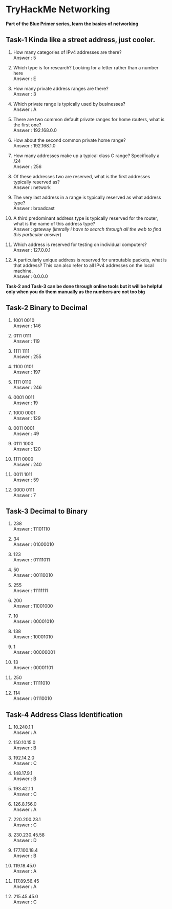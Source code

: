 # TryHackMe Networking
**Part of the Blue Primer series, learn the basics of networking**

## Task-1 Kinda like a street address, just cooler.

1. How many categories of IPv4 addresses are there?<br>
Answer : 5

2. Which type is for research? Looking for a letter rather than a number here<br>
Answer : E

3. How many private address ranges are there?<br>
Answer : 3

4. Which private range is typically used by businesses?<br>
Answer : A

5. There are two common default private ranges for home routers, what is the first one? <br>
Answer : 192.168.0.0

6. How about the second common private home range?<br>
Answer : 192.168.1.0

7. How many addresses make up a typical class C range? Specifically a /24 <br>
Answer : 256

8. Of these addresses two are reserved, what is the first addresses typically reserved as?<br>
Answer : network

9. The very last address in a range is typically reserved as what address type?<br>
Answer : broadcast

10. A third predominant address type is typically reserved for the router, what is the name of this address type?<br>
Answer : gateway (*literally i have to search through all the web to find this particular answer*)

11. Which address is reserved for testing on individual computers?<br>
Answer : 127.0.0.1

12. A particularly unique address is reserved for unroutable packets, what is that address? This can also refer to all IPv4 addresses on the local machine.<br>
Answer : 0.0.0.0

**Task-2 and Task-3 can be done through online tools but it will be helpful only when you do them manually as the numbers are not too big**

## Task-2 Binary to Decimal

1. 1001 0010<br>
Answer : 146

2. 0111 0111<br>
Answer : 119

3. 1111 1111<br>
Answer : 255

4. 1100 0101<br>
Answer : 197

5. 1111 0110<br>
Answer : 246

6. 0001 0011<br>
Answer : 19

7. 1000 0001<br>
Answer : 129

8. 0011 0001<br>
Answer : 49

9. 0111 1000<br>
Answer : 120

10. 1111 0000<br>
Answer : 240

11. 0011 1011<br>
Answer : 59

12. 0000 0111<br>
Answer : 7

## Task-3 Decimal to Binary

1. 238<br>
Answer : 11101110

2. 34<br>
Answer : 01000010

3. 123<br>
Answer : 01111011

4. 50<br>
Answer : 00110010

5. 255<br>
Answer : 11111111

6. 200<br>
Answer : 11001000

7. 10<br>
Answer : 00001010

8. 138<br>
Answer : 10001010

9. 1<br>
Answer : 00000001

10. 13<br>
Answer : 00001101

11. 250<br>
Answer : 11111010

12. 114<br>
Answer : 01110010

## Task-4 Address Class Identification

1. 10.240.1.1<br>
Answer : A

2. 150.10.15.0<br>
Answer : B

3. 192.14.2.0<br>
Answer : C

4. 148.17.9.1<br>
Answer : B

5. 193.42.1.1<br>
Answer : C

6. 126.8.156.0<br>
Answer : A

7. 220.200.23.1<br>
Answer : C

8. 230.230.45.58<br>
Answer : D

9. 177.100.18.4<br>
Answer : B

10. 119.18.45.0<br>
Answer : A

11. 117.89.56.45<br>
Answer : A

12. 215.45.45.0<br>
Answer : C
